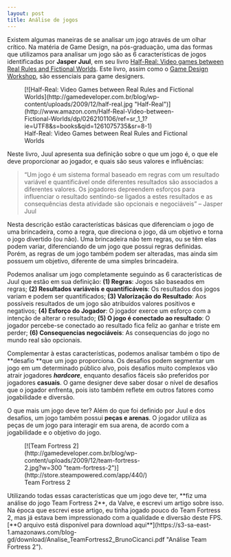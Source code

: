```yaml
---
layout: post
title: Análise de jogos
---
```


Existem algumas maneiras de se analisar um jogo através de um olhar crítico. Na matéria de Game Design, na pós-graduação, uma das formas que utilizamos para analisar um jogo são as 6 características de jogos identificadas por **Jasper Juul**, em seu livro [Half-Real: Video games between Real Rules and Fictional Worlds](http://www.amazon.com/Half-Real-Video-between-Fictional-Worlds/dp/0262101106/ref=sr_1_1?ie=UTF8&s=books&qid=1261075735&sr=8-1 "Half-real"). Este livro, assim como o [Game Design Workshop](http://www.amazon.com/Game-Design-Workshop-Second-Playcentric/dp/0240809742/ref=sr_1_5?ie=UTF8&s=books&qid=1261075766&sr=1-5 "Game Design Workshop"), são essenciais para game designers.

<figure class="wp-caption aligncenter" id="attachment_303" style="width: 400px">[![Half-Real: Video Games between Real Rules and Fictional Worlds](http://gamedeveloper.com.br/blog/wp-content/uploads/2009/12/half-real.jpg "Half-Real")](http://www.amazon.com/Half-Real-Video-between-Fictional-Worlds/dp/0262101106/ref=sr_1_1?ie=UTF8&s=books&qid=1261075735&sr=8-1)<figcaption class="wp-caption-text">Half-Real: Video Games between Real Rules and Fictional Worlds</figcaption></figure>Neste livro, Juul apresenta sua definição sobre o que um jogo é, o que ele deve proporcionar ao jogador, e quais são seus valores e influências:

> “Um jogo é um sistema formal baseado em regras com um resultado variável e quantificável onde diferentes resultados são associados a diferentes valores. Os jogadores depreendem esforços para influenciar o resultado sentindo-se ligados a estes resultados e as consequências desta atividade são opcionais e negociáveis” – Jasper Juul

Nesta descrição estão características básicas que diferenciam o jogo de uma brincadeira, como a regra, que direciona o jogo, dá um objetivo e torna o jogo divertido (ou não). Uma brincadeira não tem regras, ou se têm elas podem variar, diferenciando de um jogo que possui regras definidas. Porém, as regras de um jogo também podem ser alteradas, mas ainda sim possuem um objetivo, diferente de uma simples brincadeira.

Podemos analisar um jogo completamente seguindo as 6 características de Juul que estão em sua definição: **(1) Regras**: Jogos são baseados em regras; **(2) Resultados variáveis e quantificáveis**: Os resultados dos jogos variam e podem ser quantificados; **(3) Valorização do Resultado**: Aos possíveis resultados de um jogo são atribuídos valores positivos e negativos; **(4) Esforço do Jogador**: O jogador exerce um esforço com a intenção de alterar o resultado; **(5) O jogo é conectado ao resultado**: O jogador percebe-se conectado ao resultado fica feliz ao ganhar e triste em perder; **(6) Consequencias negociáveis**: As consequencias do jogo no mundo real são opcionais.

Complementar à estas características, podemos analisar também o tipo de **desafio **que um jogo proporciona. Os desafios podem segmentar um jogo em um determinado público alvo, pois desafios muito complexos vão atrair jogadores ***hardcore***, enquanto desafios fáceis são preferidos por jogadores **casuais**. O game designer deve saber dosar o nível de desafios que o jogador enfrenta, pois isto também reflete em outros fatores como jogabilidade e diversão.

O que mais um jogo deve ter? Além do que foi definido por Juul e dos desafios, um jogo também possui **peças e arenas**. O jogador utiliza as peças de um jogo para interagir em sua arena, de acordo com a jogabilidade e o objetivo do jogo.

<figure class="wp-caption aligncenter" id="attachment_304" style="width: 300px">[![Team Fortress 2](http://gamedeveloper.com.br/blog/wp-content/uploads/2009/12/team-fortress-2.jpg?w=300 "team-fortress-2")](http://store.steampowered.com/app/440/)<figcaption class="wp-caption-text">Team Fortress 2</figcaption></figure>Utilizando todas essas características que um jogo deve ter, **fiz uma análise do jogo Team Fortress 2**, da Valve, e escrevi um artigo sobre isso. Na época que escrevi esse artigo, eu tinha jogado pouco do Team Fortress 2, mas já estava bem impressionado com a qualidade e diversão deste FPS. [**O arquivo está disponível para download aqui**](https://s3-sa-east-1.amazonaws.com/blog-gd/download/Analise_TeamFortress2_BrunoCicanci.pdf "Análise Team Fortress 2").
